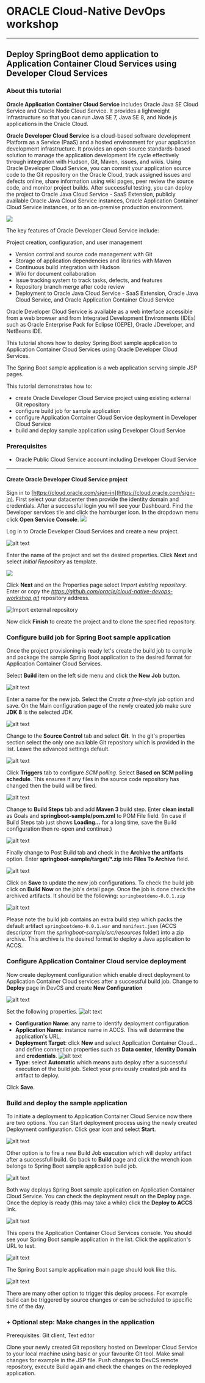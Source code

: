 # ORACLE Cloud-Native DevOps workshop #
-----
## Deploy SpringBoot demo application to Application Container Cloud Services using Developer Cloud Services ##

### About this tutorial ###
**Oracle Application Container Cloud Service** includes Oracle Java SE Cloud Service and Oracle Node Cloud Service. It provides a lightweight infrastructure so that you can run Java SE 7, Java SE 8, and Node.js applications in the Oracle Cloud.

**Oracle Developer Cloud Service** is a cloud-based software development Platform as a Service (PaaS) and a hosted environment for your application development infrastructure. It provides an open-source standards-based solution to manage the application development life cycle effectively through integration with Hudson, Git, Maven, issues, and wikis. Using Oracle Developer Cloud Service, you can commit your application source code to the Git repository on the Oracle Cloud, track assigned issues and defects online, share information using wiki pages, peer review the source code, and monitor project builds. After successful testing, you can deploy the project to Oracle Java Cloud Service - SaaS Extension, publicly available Oracle Java Cloud Service instances, Oracle Application Container Cloud Service instances, or to an on-premise production environment.

![](images/00.dcs.png)

The key features of Oracle Developer Cloud Service include:

Project creation, configuration, and user management

+ Version control and source code management with Git
+ Storage of application dependencies and libraries with Maven
+ Continuous build integration with Hudson
+ Wiki for document collaboration
+ Issue tracking system to track tasks, defects, and features
+ Repository branch merge after code review
+ Deployment to Oracle Java Cloud Service - SaaS Extension, Oracle Java Cloud Service, and Oracle Application Container Cloud Service

Oracle Developer Cloud Service is available as a web interface accessible from a web browser and from Integrated Development Environments (IDEs) such as Oracle Enterprise Pack for Eclipse (OEPE), Oracle JDeveloper, and NetBeans IDE.

This tutorial shows how to deploy Spring Boot sample application to Application Container Cloud Services using Oracle Developer Cloud Services.

The Spring Boot sample application is a web application serving simple JSP pages.

This tutorial demonstrates how to:

- create Oracle Developer Cloud Service project using existing external Git repository
- configure build job for sample application
- configure Application Container Cloud Service deployment in Developer Cloud Service
- build and deploy sample application using Developer Cloud Service

### Prerequisites ###

- Oracle Public Cloud Service account including Developer Cloud Service

----

#### Create Oracle Developer Cloud Service project ####

Sign in to [https://cloud.oracle.com/sign-in](https://cloud.oracle.com/sign-in). First select your datacenter then provide the identity domain and credentials. After a successful login you will see your Dashboard. Find the Developer services tile and click the hamburger icon. In the dropdown menu click **Open Service Console**.
![](images/01.dashboard.png)

Log in to Oracle Developer Cloud Services and create a new project.

![alt text](images/02.new.project.png)

Enter the name of the project and set the desired properties. Click **Next** and select *Initial Repository* as template.

![](images/03.select.template.png)

Click **Next** and on the Properties page select *Import existing repository*.
Enter or copy the *https://github.com/oracle/cloud-native-devops-workshop.git* repository address.

![](images/04.import.repository.png "Import external repository")

Now click **Finish** to create the project and to clone the specified repository.

### Configure build job for Spring Boot sample application ###

Once the project provisioning is ready let's create the build job to compile and package the sample Spring Boot application to the desired format for Application Container Cloud Services.

Select **Build** item on the left side menu and click the **New Job** button.

![alt text](images/05.new.job.png "Create new build job")

Enter a name for the new job. Select the *Create a free-style job* option and save.
On the Main configuration page of the newly created job make sure **JDK 8** is the selected JDK.

![alt text](images/06.job.main.png "Configure job")

Change to the **Source Control** tab and select **Git**. In the git's properties section select the only one available Git repository which is provided in the list. Leave the advanced settings default.

![alt text](images/07.job.scm.png "Configure source control")

Click **Triggers** tab to configure *SCM polling*. Select **Based on SCM polling schedule**. This ensures if any files in the source code repository has changed then the build will be fired.

![alt text](images/07.scm.trigger.png "Configure source control")

Change to **Build Steps** tab and add **Maven 3** build step. Enter **clean install** as Goals and **springboot-sample/pom.xml** to POM File field. (In case if Build Steps tab just shows **Loading...** for a long time, save the Build configuration then re-open and continue.)

![alt text](images/08.job.maven.png "Add build step")

Finally change to Post Build tab and check in the **Archive the artifacts** option. Enter **springboot-sample/target/\*.zip** into **Files To Archive** field.

![alt text](images/09.job.post.png "Post build")

Click on **Save** to update the new job configurations. To check the build job click on **Build Now** on the job's detail page. Once the job is done check the archived artifacts. It should be the following: `springbootdemo-0.0.1.zip`

![alt text](images/10.build.artifacts.png "Build artifacts")

Please note the build job contains an extra build step which packs the default artifact `springbootdemo-0.0.1.war` and `manifest.json` (ACCS descriptor from the *springboot-sample/src/resources* folder) into a zip archive. This archive is the desired format to deploy a Java application to ACCS.

### Configure Application Container Cloud service deployment ###

Now create deployment configuration which enable direct deployment to Application Container Cloud services after a successful build job.
Change to **Deploy** page in DevCS and create **New Configuration** 

![alt text](images/11.new.deploy.png "New deploy configuration")

Set the following properties.
![alt text](images/12.deploy.config.png "Deployment Configuration")

- **Configuration Name**: any name to identify deployment configuration
- **Application Name**: instance name in ACCS. This will determine the application's URL.
- **Deployment Target**: click **New** and select Application Container Cloud... and define connection properties such as **Data center**, **Identity Domain** and **credentials**. 
![alt text](images/13.accs.config.png "ACCS Configuration")
- **Type**: select **Automatic** which means auto deploy after a successful execution of the build job. Select your previously created job and its artifact to deploy.

Click **Save**. 

### Build and deploy the sample application ###

To initiate a deployment to Application Container Cloud Service now there are two options. You can Start deployment process using the newly created Deployment configuration. Click gear icon and select **Start**.

![alt text](images/14.deploy.start.png "Deployment Start")

Other option is to fire a new Build Job execution which will deploy artifact after a successfull build. Go back to **Build** page and click the wrench icon belongs to Spring Boot sample application build job.

![alt text](images/15.build.now.png "Build Now") 

Both way deploys Spring Boot sample application on Application Container Cloud Service. You can check the deployment result on the **Deploy** page. Once the deploy is ready (this may take a while) click the **Deploy to ACCS** link.

![alt text](images/16.deploy.ready.png "Deploy ready")

This opens the Application Container Cloud Services console. You should see your Spring Boot sample application in the list. Click the application's URL to test.

![alt text](images/17.accs.console.png "ACCS Console")

The Spring Boot sample application main page should look like this.

![alt text](images/18.sample.app.png "Sample Application")

There are many other option to trigger this deploy process. For example build can be triggered by source changes or can be scheduled to specific time of the day.

### + Optional step: Make changes in the application ###

Prerequisites: Git client, Text editor

Clone your newly created Git repository hosted on Developer Cloud Service to your local machine using basic or your favourite Git tool. Make small changes for example in the JSP file. Push changes to DevCS remote repository, execute Build again and check the changes on the redeployed application.


